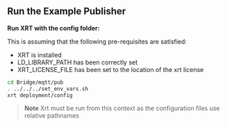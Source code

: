 ## Run the Example Publisher

**Run XRT with the config folder:**

This is assuming that the following pre-requisites are satisfied:

- XRT is installed
- LD_LIBRARY_PATH has been correctly set
- XRT_LICENSE_FILE has been set to the location of the xrt license

```bash
cd Bridge/mqtt/pub
. ../../../set_env_vars.sh
xrt deployment/config
```

> **Note** Xrt must be run from this context as the configuration files use relative pathnames

